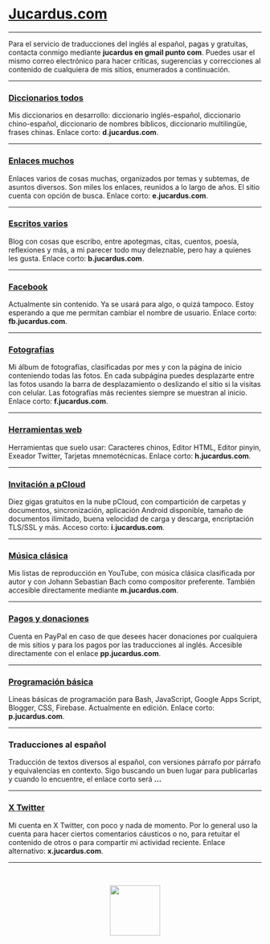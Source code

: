 # [Jucardus.com](https://jucardus.com)

---

Para el servicio de traducciones del inglés al español, pagas y gratuitas, contacta conmigo mediante **jucardus en gmail punto com**. Puedes usar el mismo correo electrónico para hacer críticas, sugerencias y correcciones al contenido de cualquiera de mis sitios, enumerados a continuación.

---

### [Diccionarios todos](https://d.jucardus.com)

Mis diccionarios en desarrollo: diccionario inglés-español, diccionario chino-español, diccionario de nombres bíblicos, diccionario multilingüe, frases chinas. Enlace corto: **d.jucardus.com**.

---

### [Enlaces muchos](https://e.jucardus.com)

Enlaces varios de cosas muchas, organizados por temas y subtemas, de asuntos diversos. Son miles los enlaces, reunidos a lo largo de años. El sitio cuenta con opción de busca. Enlace corto: **e.jucardus.com**.

---

### [Escritos varios](https://s.jucardus.com)

Blog con cosas que escribo, entre apotegmas, citas, cuentos, poesía, reflexiones y más, a mi parecer todo muy deleznable, pero hay a quienes les gusta. Enlace corto: **b.jucardus.com**.

---

### [Facebook](https://fb.jucardus.com)

Actualmente sin contenido. Ya se usará para algo, o quizá tampoco. Estoy esperando a que me permitan cambiar el nombre de usuario. Enlace corto: **fb.jucardus.com**.

---

### [Fotografías](https://f.jucardus.com)

Mi álbum de fotografías, clasificadas por mes y con la página de inicio conteniendo todas las fotos. En cada subpágina puedes desplazarte entre las fotos usando la barra de desplazamiento o deslizando el sitio si la visitas con celular. Las fotografías más recientes siempre se muestran al inicio. Enlace corto: **f.jucardus.com**.

---

### [Herramientas web](https://h.jucardus.com)

Herramientas que suelo usar: Caracteres chinos, Editor HTML, Editor pinyin, Exeador Twitter, Tarjetas mnemotécnicas. Enlace corto: **h.jucardus.com**.

---

### [Invitación a pCloud](https://i.jucardus.com)

Diez gigas gratuitos en la nube pCloud, con compartición de carpetas y documentos, sincronización, aplicación Android disponible, tamaño de documentos ilimitado, buena velocidad de carga y descarga, encriptación TLS/SSL y más. Acceso corto: **i.jucardus.com**.

---

### [Música clásica](https://m.jucardus.com)

Mis listas de reproducción en YouTube, con música clásica clasificada por autor y con Johann Sebastian Bach como compositor preferente. También accesible directamente mediante **m.jucardus.com**.

---

### [Pagos y donaciones](https://pp.jucardus.com)

Cuenta en PayPal en caso de que desees hacer donaciones por cualquiera de mis sitios y para los pagos por las traducciones al inglés. Accesible directamente con el enlace **pp.jucardus.com**.

---

### [Programación básica](https://p.jucardus.com)

Líneas básicas de programación para Bash, JavaScript, Google Apps Script, Blogger, CSS, Firebase. Actualmente en edición. Enlace corto: **p.jucardus.com**.

---

### Traducciones al español

Traducción de textos diversos al español, con versiones párrafo por párrafo y equivalencias en contexto. Sigo buscando un buen lugar para publicarlas y cuando lo encuentre, el enlace corto será **...**

---

### [X Twitter](https://x.jucardus.com)

Mi cuenta en X Twitter, con poco y nada de momento. Por lo general uso la cuenta para hacer ciertos comentarios cáusticos o no, para retuitar el contenido de otros o para compartir mi actividad reciente. Enlace alternativo: **x.jucardus.com**.

---

&nbsp;

<p align="center">
  <img src="https://quickchart.io/qr?text=https://jucardus.github.io&size=250x250&margin=0&ecLevel=M&dark=333&light=efd&&format=png" width="100">
</p>
